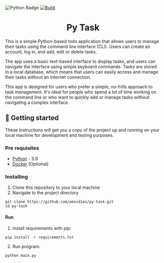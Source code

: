 [python-download]: https://www.python.org/downloads/

![Python Badge](https://img.shields.io/badge/Python-3.9-blue?logo=python)
[![Build](https://github.com/amssdias/py-task/actions/workflows/testing.yml/badge.svg?branch=main)](https://github.com/amssdias/py-task/actions/workflows/testing.yml)

<h1 align=center>Py Task</h1>

This is a simple Python-based todo application that allows users to manage their tasks using the command line interface (CLI). Users can create an account, log in, and add, edit or delete tasks.

The app uses a basic text-based interface to display tasks, and users can navigate the interface using simple keyboard commands. Tasks are stored in a local database, which means that users can easily access and manage their tasks without an internet connection.

This app is designed for users who prefer a simple, no-frills approach to task management. It's ideal for people who spend a lot of time working on the command line or who want to quickly add or manage tasks without navigating a complex interface.

## :hammer: Getting started

These instructions will get you a copy of the project up and running on your local machine for development and testing purposes.

### Pre requisites

- [Python][python-download] - 3.9
- [Docker](https://www.docker.com/) (Optional)

### Installing


1. Clone this repository to your local machine
2. Navigate to the project directory


```
git clone https://github.com/amssdias/py-task.git
cd py-task
```


#### Run


1. Install requirements with pip:

```python
pip install -r requirements.txt
```

2. Run program:

```python
python main.py
```
